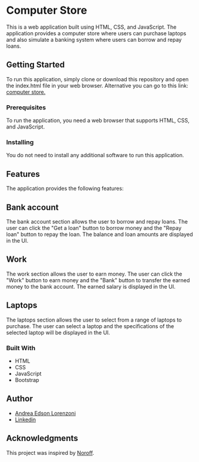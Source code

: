 # Computer Store
This is a web application built using HTML, CSS, and JavaScript. The application provides a computer store where users can purchase laptops and also simulate a banking system where users can borrow and repay loans.

## Getting Started
To run this application, simply clone or download this repository and open the index.html file in your web browser.
Alternative you can go to this link: [computer store.](https://andreedson93l.github.io/Computer_store/)



### Prerequisites
To run the application, you need a web browser that supports HTML, CSS, and JavaScript.

### Installing
You do not need to install any additional software to run this application.

## Features
The application provides the following features:

## Bank account
The bank account section allows the user to borrow and repay loans. The user can click the "Get a loan" button to borrow money and the "Repay loan" button to repay the loan. The balance and loan amounts are displayed in the UI.

## Work
The work section allows the user to earn money. The user can click the "Work" button to earn money and the "Bank" button to transfer the earned money to the bank account. The earned salary is displayed in the UI.

## Laptops
The laptops section allows the user to select from a range of laptops to purchase. The user can select a laptop and the specifications of the selected laptop will be displayed in the UI.

### Built With
- HTML
- CSS
- JavaScript
- Bootstrap

## Author
- [Andrea Edson Lorenzoni](https://github.com/AndreEdson93L)
- [Linkedin](https://www.linkedin.com/in/andrea-edson-lorenzoni-b296ab1aa/)

## Acknowledgments
This project was inspired by [Noroff](https://www.noroff.no/).

